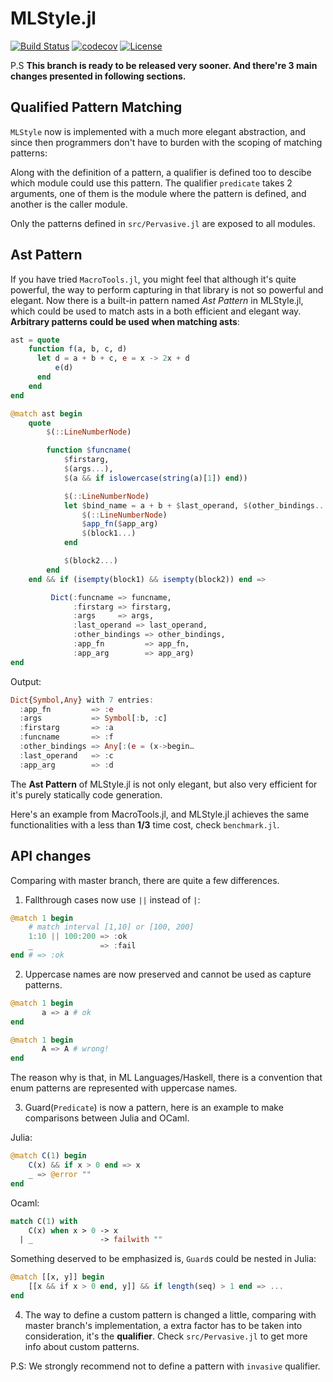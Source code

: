 

MLStyle.jl
=========================

[![Build Status](https://travis-ci.org/thautwarm/MLStyle.jl.svg?branch=master)](https://travis-ci.org/thautwarm/MLStyle.jl)
[![codecov](https://codecov.io/gh/thautwarm/MLStyle.jl/branch/master/graph/badge.svg)](https://codecov.io/gh/thautwarm/MLStyle.jl)
[![License](https://img.shields.io/badge/license-MIT-blue.svg)](https://github.com/thautwarm/MLStyle.jl/blob/master/LICENSE)
<!-- [![Docs](https://img.shields.io/badge/docs-latest-orange.svg)](https://thautwarm.github.io/MLStyle.jl/latest/) -->


P.S **This branch is ready to be released very sooner. And there're 3 main changes presented in following sections.**

## Qualified Pattern Matching

`MLStyle` now is implemented with a much more elegant abstraction,
and since then programmers don't have to burden with the scoping of matching patterns:

Along with the definition of a pattern, a qualifier is defined too to descibe which module could use this pattern.
The qualifier `predicate` takes 2 arguments, one of them is the module where the pattern is defined, and another is the caller module.

Only the patterns defined in `src/Pervasive.jl` are exposed to all modules.


## Ast Pattern

If you have tried `MacroTools.jl`, you might feel that although it's quite powerful,
the way to perform capturing in that library is not so powerful and elegant. Now there is a
built-in pattern named *Ast Pattern* in MLStyle.jl, which could be used to match asts in a both
efficient and elegant way. **Arbitrary patterns could be used when matching asts**:


```julia
ast = quote
    function f(a, b, c, d)
      let d = a + b + c, e = x -> 2x + d
          e(d)
      end
    end
end

@match ast begin
    quote
        $(::LineNumberNode)

        function $funcname(
            $firstarg,
            $(args...),
            $(a && if islowercase(string(a)[1]) end))

            $(::LineNumberNode)
            let $bind_name = a + b + $last_operand, $(other_bindings...)
                $(::LineNumberNode)
                $app_fn($app_arg)
                $(block1...)
            end

            $(block2...)
        end
    end && if (isempty(block1) && isempty(block2)) end =>

         Dict(:funcname => funcname,
              :firstarg => firstarg,
              :args     => args,
              :last_operand => last_operand,
              :other_bindings => other_bindings,
              :app_fn         => app_fn,
              :app_arg        => app_arg)
end

```

Output:

```julia
Dict{Symbol,Any} with 7 entries:
  :app_fn         => :e
  :args           => Symbol[:b, :c]
  :firstarg       => :a
  :funcname       => :f
  :other_bindings => Any[:(e = (x->begin…
  :last_operand   => :c
  :app_arg        => :d

```

The **Ast Pattern** of MLStyle.jl is not only elegant, but also very efficient for
it's purely statically code generation.

Here's an example from MacroTools.jl, and MLStyle.jl achieves the same functionalities with a less than **1/3** time cost, check `benchmark.jl`.


## API changes

Comparing with master branch, there are quite a few differences.

1. Fallthrough cases now use `||` instead of `|`:

```julia
@match 1 begin
    # match interval [1,10] or [100, 200]
    1:10 || 100:200 => :ok
    _               => :fail
end # => :ok
```

2. Uppercase names are now preserved and cannot be used as capture patterns.

```julia
@match 1 begin
       a => a # ok
end

@match 1 begin
       A => A # wrong!
end

```

The reason why is that, in ML Languages/Haskell,
there is a convention that enum patterns are represented with uppercase names.

3. Guard(`Predicate`) is now a pattern, here is an example to make comparisons between Julia and OCaml.

Julia:

```julia
@match C(1) begin
    C(x) && if x > 0 end => x
    _ => @error ""
end
```

Ocaml:

```OCaml
match C(1) with
    C(x) when x > 0 -> x
  | _               -> failwith ""

```

Something deserved to be emphasized is, `Guard`s could be nested in Julia:

```julia
@match [[x, y]] begin
    [[x && if x > 0 end, y]] && if length(seq) > 1 end => ...
end
```

4. The way to define a custom pattern is changed a little, comparing with master branch's implementation, a extra factor has to be
taken into consideration, it's the **qualifier**. Check `src/Pervasive.jl` to get more info about custom patterns.

P.S: We strongly recommend not to define a pattern with `invasive` qualifier.
